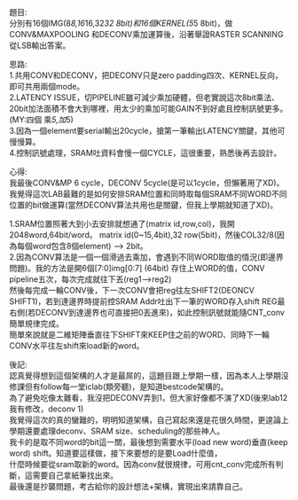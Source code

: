 題目:    
分別有16個IMG(8*8,16*16,32*32 8bit)和16個KERNEL(5*5 8bit)，做CONV&MAXPOOLING 和DECONV乘加運算後，沿著舉證RASTER SCANNING從LSB輸出答案。    

思路:    
1.共用CONV和DECONV，把DECONV只是zero padding四次、KERNEL反向，即可共用兩個mode。    
2.LATENCY ISSUE，切PIPELINE雖可減少乘加硬體，但老實說這次8bit乘法、20bit加法面積不會大到哪裡，用太少的乘加可能GAIN不到好處且控制訊號更多。(MY:四個 乘*5,加*5)    
3.因為一個element要serial輸出20cycle，搶第一筆輸出LATENCY關鍵，其他可慢慢算。    
4.控制訊號處理，SRAM吐資料會慢一個CYCLE，這很重要，熟悉後再去設計。        


心得:    
我最後CONV&MP 6 cycle，DECONV 5cycle(是可以1cycle，但懶著用了XD)。我覺得這次LAB最難的是如何安排SRAM位置和同時取每個SRAM不同WORD不同位置的bit做運算(當然DECONV算法共用也是關鍵，但我上學期就知道了XD)。     

1.SRAM位置照著大到小去安排就想通了(matrix id,row,col)，我開2048word,64bit/word。 matrix id(0~15,4bit),32 row(5bit)，然後COL32/8(因為每個word包含8個element) --> 2bit。    
2.因為CONV算法是一個一個滑過去乘加，會遇到不同WORD取值的情況(即邊界問題)。我的方法是開6個[7:0]img[0:7] (64bit) 存住上WORD的值，CONV pipeline五次，每次完成就往下丟(reg1-->reg2)    
  然後每完成一輪CONV後，下一次CONV會把reg往左SHIFT2(DEONCV SHIFT1)，若到達邊界時提前控SRAM Addr吐出下一筆的WORD存入shift REG最右側(若DECONV到達邊界也可直接把0丟進來)，如此控制訊號就能隨CNT_conv簡單規律完成。    
  簡單來說就是二維矩陣垂直往下SHIFT來KEEP住之前的WORD、同時下一輪CONV水平往左shift來load新的word。      


後記:    
    認真覺得想到這個架構的人才是最屌的，這題目跟上學期一樣，因為本人上學期沒修課但有follow每一堂iclab(類旁聽)，是知道bestcode架構的。    
為了避免吃像太難看，我沒把DECONV弄到1，但大家好像都不演了XD(後來lab12我有修改，deconv 1)     
    我覺得這次的真的蠻難的，明明知道架構，自己寫起來還是花很久時間，更遑論上學期還要處理deconv、SRAM size、scheduling的那些神人。    
我卡的是取不同word的bit這一關，最後想到需要水平(load new word)垂直(keep word) shift。知道要這樣做，接下來要想的是要Load什麼值，    
什麼時候要從sram取新的word。因為conv就很規律，可用cnt_conv完成所有判斷，這需要自己拿紙筆找出來。    
    最後還是抄襲問題，考古給你的設計想法+架構，實現出來請靠自己。     

